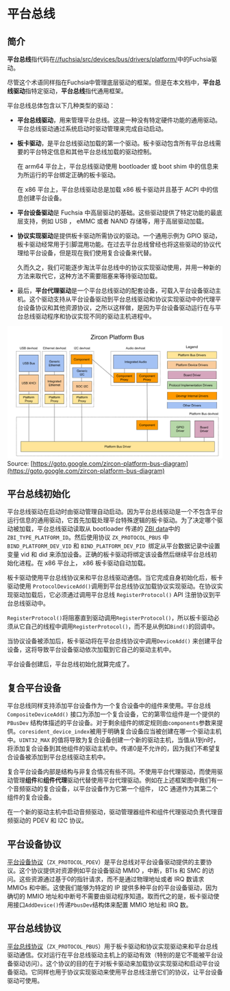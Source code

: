 <!---

# Platform Bus

## Introduction

The term **platform bus** refers to a specific Fuchsia driver with source code located at
[//fuchsia/src/devices/bus/drivers/platform/](/src/devices/bus/drivers/platform/).
However this term also refers to the framework that manages the lower level drivers in Fuchsia.
In this document, **platform bus driver** refers to a specific driver and **platform bus**
refers to the general framework.

--->

# 平台总线

## 简介

**平台总线**指代码在[//fuchsia/src/devices/bus/drivers/platform/](/src/devices/bus/drivers/platform/)中的Fuchsia驱动。

尽管这个术语同样指在Fuchsia中管理底层驱动的框架。但是在本文档中，**平台总线驱动**指特定驱动，**平台总线**指代通用框架。

<!---

The platform bus as a whole contains several types of drivers:

- The **platform bus driver**, which manages the platform bus. This is a generic driver
with no hardware specific functionality. The platform bus driver is started automatically
by the driver manager when the system boots.
- The **board driver**, which is the first driver loaded by the platform bus driver.
The board driver contains all the platform specific information needed by the platform bus
and controls what other drivers will be loaded by the platform bus.
On arm64 platforms, the platform bus driver uses information from the bootloader or boot shim
to bind the correct board driver for the platform it is running on.
On x86 platforms, the platform bus driver always loads the x86 board driver and creates platform
devices based on information from ACPI.
- The **platform device drivers** are the foundations for the higher level drivers in Fuchsia.
These drivers provide the lowest level of support for a particular feature, like USB,
eMMC or NAND storage, etc., with higher level drivers loading on top of that.
- The **protocol implementation drivers** are drivers that provide protocols that are needed
by the board driver. One common example of this is the GPIO driver, which is often needed by the
board driver for pin-muxing. In the past, the platform bus used to also proxy these drivers'
protocols to platform devices, but now we use composite devices instead.
Over time, we will likely phase out the use of protocol implementation drivers in the platform bus
and replace it with a new approach that does not require blocking to wait for drivers to load.
- Finally, the **platform proxy driver** a companion to the platform bus driver that loads
  into the platform device driver hosts. This driver supports proxying the platform device protocol
  and other resource protocols from the platform device driver to the platform bus driver and
  protocol implementation drivers. This is needed because the platform device drivers run in a
  different driver host process than the platform bus driver and the protocol implementation drivers.

--->

平台总线总体包含以下几种类型的驱动：
- **平台总线驱动**，用来管理平台总线。这是一种没有特定硬件功能的通用驱动。平台总线驱动通过系统启动时驱动管理来完成自动启动。

- **板卡驱动**，是平台总线驱动加载的第一个驱动。板卡驱动包含所有平台总线需要的平台特定信息和其他平台总线加载的驱动控制。

  在 arm64 平台上，平台总线驱动使用 bootloader 或 boot shim 中的信息来为所运行的平台绑定正确的板卡驱动。

  在 x86 平台上，平台总线驱动总是加载 x86 板卡驱动并且基于 ACPI 中的信息创建平台设备。

- **平台设备驱动**是 Fuchsia 中高层驱动的基础。这些驱动提供了特定功能的最底层支持，例如 USB ， eMMC 或者 NAND 存储等，用于高层驱动加载。

- **协议实现驱动**是提供板卡驱动所需协议的驱动。一个通用示例为 GPIO 驱动，板卡驱动经常用于引脚混用功能。在过去平台总线曾经也将这些驱动的协议代理给平台设备，但是现在我们使用复合设备来代替。

  久而久之，我们可能逐步淘汰平台总线中的协议实现驱动使用，并用一种新的方法来取代它，这种方法不需要阻塞来等待驱动加载。

- 最后，**平台代理驱动**是一个平台总线驱动的配套设备，可载入平台设备驱动主机。这个驱动支持从平台设备驱动到平台总线驱动和协议实现驱动中的代理平台设备协议和其他资源协议，之所以这样做，是因为平台设备驱动运行在与平台总线驱动程序和协议实现不同的驱动主机进程中。

![Fuchsia Platform Bus diagram](images/platform-bus.png)
Source: [https://goto.google.com/zircon-platform-bus-diagram](https://goto.google.com/zircon-platform-bus-diagram)

<!---

## Platform Bus Initialization

The platform bus driver is started automatically by the driver manager at boot.
Since the platform bus driver is a generic driver that contains no information about the
platform it is running on, it first loads the board driver, which handles platform specific logic.
To determine which board driver to load, platform bus driver reads the `ZBI_TYPE_PLATFORM_ID`
record from the [ZBI data](/zircon/system/public/zircon/boot/image.h) passed from the
bootloader. It then adds a device with protocol `ZX_PROTOCOL_PBUS` with the
`BIND_PLATFORM_DEV_VID` and `BIND_PLATFORM_DEV_PID` binding variables set to the vid and did
from the platform data record. The correct board driver will bind to this device and continue
the platform bus initialization process. On x86 platforms, the x86 board driver is loaded
automatically.

The board driver uses the platform bus protocol to communicate with the platform bus driver.
After it does its own initialization, the board driver then uses the `ProtocolDeviceAdd()`
call in the platform bus protocol to load protocol implementation drivers.
After the protocol implementation driver loads, it must register its protocol with the platform bus
driver by calling the platform bus `RegisterProtocol()` API.
`ProtocolDeviceAdd()` will block until the driver calls `RegisterProtocol()`, so the board driver
must call `RegisterProtocol()` from one of its own threads rather than a driver manager callback like
`Bind()`.

After the protocol devices are added, the board driver will call the `DeviceAdd()` call
in the platform bus protocol to create platform devices, which will result in
platform device drivers loading each in its own driver host.
After the platform devices are created, the platform bus initialization is complete.

--->

## 平台总线初始化

平台总线驱动在启动时由驱动管理自动启动。因为平台总线驱动是一个不包含平台运行信息的通用驱动，它首先加载处理平台特殊逻辑的板卡驱动。为了决定哪个驱动被加载，平台总线驱动读取从 bootloader 传递的  [ZBI data](/zircon/system/public/zircon/boot/image.h)中的`ZBI_TYPE_PLATFORM_ID`。然后使用协议 `ZX_PROTOCOL_PBUS` 中 `BIND_PLATFORM_DEV_VID` 和 `BIND_PLATFORM_DEV_PID `绑定从平台数据记录中设置变量 vid 和 did 来添加设备。正确的板卡驱动将绑定该设备然后继续平台总线初始化进程。在 x86 平台上， x86 板卡驱动自动加载。

板卡驱动使用平台总线协议来和平台总线驱动通信。当它完成自身初始化后，板卡驱动使用 `ProtocolDeviceAdd()`调用到平台总线协议加载协议实现驱动。在协议实现驱动加载后，它必须通过调用平台总线 `RegisterProtocol()` API 注册协议到平台总线驱动中。

 `RegisterProtocol()`将阻塞直到驱动调用`RegisterProtocol()`，所以板卡驱动必须从它自己的线程中调用`RegisterProtocol()`，而不是从例如`Bind()`的回调中。

当协议设备被添加后，板卡驱动将在平台总线协议中调用`DeviceAdd()` 来创建平台设备，这将导致平台设备驱动依次加载到它自己的驱动主机中。

平台设备创建后，平台总线初始化就算完成了。

<!---

## Composite Platform Devices

The platform bus also supports adding platform devices to be used as components in composite
devices. The platform bus `CompositeDeviceAdd()` call adds a composite device, with the zeroth
component being a platform device described by the provided `PBusDev` struct.
The binding rules for the remaining components are provided by the `components` parameter.
The `coresident_device_index` is used to specify which driver host the composite device
should be created in. A value of `UINT32_MAX` will result in a new driver host being created for the
composite device, while a value of 1 through n will add the composite device to the driver host of one
of the other components. Passing 0 is not allowed, since we do not want the composite device
to be added to the platform bus driver's driver host.

The internals of composite platform devices are a bit different than the non-composite case.
Instead of using the platform proxy driver, the driver manager **component** and **component proxy** drivers
proxy the platform device protocol instead. For example, in the diagram above we have a composite device
for an audio driver with a platform device as its first component and an I2C channel as its second.
The audio driver is started in a new driver host, and the driver manager component and component proxy drivers
are responsible for proxying the PDEV and I2C protocols to the audio driver.

--->

## 复合平台设备

平台总线同样支持添加平台设备作为一个复合设备中的组件来使用。平台总线`CompositeDeviceAdd()` 接口为添加一个复合设备，它的第零位组件是一个提供的 `PBusDev` 结构体描述的平台设备。对于剩余组件的绑定规则由`components`参数来提供。`coresident_device_index`被用于明确复合设备应当被创建在哪一个驱动主机中。`UINT32_MAX` 的值将导致为复合设备创建一个新的驱动主机，当值从1到n时，将添加复合设备到其他组件的驱动主机中。传递0是不允许的，因为我们不希望复合设备被添加到平台总线驱动主机中。

复合平台设备内部是结构与非复合情况有些不同。不使用平台代理驱动，而使用驱动管理**组件**和**组件代理**驱动代替使用平台代理驱动。例如在上述框架图中我们有一个音频驱动的复合设备，以平台设备作为它第一个组件， I2C 通道作为其第二个组件的复合设备。

在一个新的驱动主机中启动音频驱动，驱动管理器组件和组件代理驱动负责代理音频驱动的 PDEV 和 I2C 协议。

<!---

## Platform Device Protocol

The [platform device protocol](/sdk/banjo/fuchsia.hardware.platform.device/platform-device.fidl)
(`ZX_PROTOCOL_PDEV`) is the main protocol provided by the platform bus to
platform device drivers. This protocol provides access to resources like MMIO ranges, interrupts,
BTIs, and SMC ranges to the platform device driver. Rather than requesting MMIOs and interrupts by
physical addresses or IRQ numbers, these resource are requested by a zero-based index.
This allows us to have platform device drivers for particular IP that works across multiple
platforms, since the knowledge of the exact MMIO addresses and interrupt numbers do not need to be
known by the driver. Instead, the board driver configures the MMIO addresses and IRQ numbers in the
`PbusDev` struct passed with `AddDevice()`.

The platform device protocol is also available to protocol implementation drivers.
For example, a GPIO driver may use the platform device protocol to access its MMIO and interrupts.
This allows protocol implementation drivers to be shared among different SOC variants,
where the functionality may be identical but the MMIO addresses and interrupt numbers may be
different.

--->

## 平台设备协议

[平台设备协议](/sdk/banjo/fuchsia.hardware.platform.device/platform-device.fidl)（`ZX_PROTOCOL_PDEV`）是平台总线对平台设备驱动提供的主要协议。这个协议提供对资源例如平台设备驱动 MMIO ，中断，BTIs 和 SMC 的访问。这些资源通过基于0的指针请求，而不是通过物理地址或者 IRQ 数请求 MMIOs 和中断。这使我们能够为特定的 IP 提供多种平台的平台设备驱动，因为确切的 MMIO 地址和中断号不需要由驱动程序知道。取而代之的是，板卡驱动使用接口`AddDevice()`传递`PbusDev`结构体来配置 MMIO 地址和 IRQ 数。

<!---

## Platform Bus Protocol

The [platform bus protocol](/sdk/banjo/fuchsia.hardware.platform.bus/platform-bus.fidl)
(`ZX_PROTOCOL_PBUS`) is used by board drivers and protocol implementation drivers
to communicate with the platform bus driver. It is only available to drivers running in the
platform bus's driver host (in particular, it is not accessible to platform device drivers).
The purpose of this protocol is for the board driver to load protocol implementation drivers
and to start platform device drivers. It is also used by protocol implementation drivers to
register their protocols with the platform bus so their protocols can be made available
to platform device drivers.

--->

## 平台总线协议

[平台总线协议](/sdk/banjo/fuchsia.hardware.platform.bus/platform-bus.fidl)（`ZX_PROTOCOL_PBUS`）用于板卡驱动和协议实现驱动来和平台总线驱动通信。仅对运行在平台总线驱动主机上的驱动有效（特别的是它不能被平台设备驱动访问）。这个协议的目的在于对板卡驱动来加载协议实现驱动和启动平台设备驱动。它同样也用于协议实现驱动来使用平台总线注册它们的协议，让平台设备驱动可使用。

